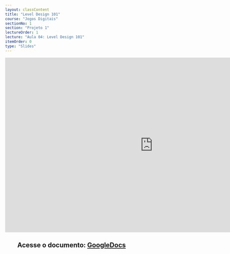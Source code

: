```yaml
---
layout: classContent
title: "Level Design 101"
course: "Jogos Digitais"
sectionNo: 1
section: "Projeto 1"
lectureOrder: 1
lecture: "Aula 04: Level Design 101"
itemOrder: 0
type: "Slides"
---
```


<iframe src="https://docs.google.com/presentation/d/e/2PACX-1vQFH4h8n25wtZyrWPdGy7wx7RZtqe5Ho3lhAyxs-8XLL6oh3V7wlU9CPcCNgxKW72aqjhQD5w1DL-0G/embed?start=false&loop=false&delayms=3000" frameborder="0" width="960" height="569" allowfullscreen="true" mozallowfullscreen="true" webkitallowfullscreen="true"></iframe>

## &nbsp;&nbsp;&nbsp;&nbsp;&nbsp;&nbsp;&nbsp;&nbsp;Acesse o documento: [GoogleDocs](https://docs.google.com/presentation/d/1GNkeIlnjGrQ-XazCwqoe-GVSEXaORdqMfe-VcY8mG_8/preview?rm=minimal&usp=sharing)
